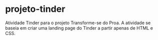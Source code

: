 # projeto-tinder
Atividade Tinder para o projeto Transforme-se do Proa. A atividade se baseia em criar uma landing page do Tinder a partir apenas de HTML e CSS.
